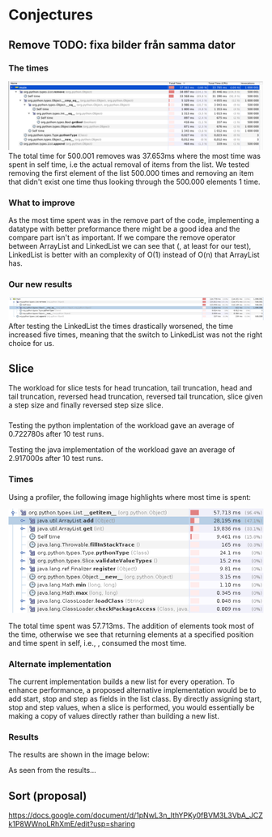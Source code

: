 # Conjectures

## Remove TODO: fixa bilder från samma dator
### The times
![Profiler for original](ProfilerRemove.png)
The total time for 500.001 removes was 37.653ms where the most time was spent in self time, i.e the actual removal of items from the list. We tested removing the first element of the list 500.000 times and removing an item that didn't exist one time thus looking through the 500.000 elements 1 time.
### What to improve
As the most time spent was in the remove part of the code, implementing a datatype with better preformance there might be a good idea and the compare part isn't as important. If we compare the remove operator between ArrayList and LinkedList we can see that (, at least for our test), LinkedList is better with an complexity of O(1) instead of O(n) that ArrayList has.
### Our new results
![Profiler for Updated](ProfilerRemoveUpdated.png)
After testing the LinkedList the times drastically worsened, the time increased five times, meaning that the switch to LinkedList was not the right choice for us.


## Slice
The workload for slice tests for head truncation, tail truncation, head and tail truncation, reversed head truncation, reversed tail truncation, slice given a step size and finally reversed step size slice. 

### 
Testing the python implentation of the workload gave an average of 0.722780s after 10 test runs.

Testing the java implementation of the workload gave an average of 2.917000s after 10 test runs. 

### Times

Using a profiler, the following image highlights where most time is spent: 

![Profile for original implementation](ProfilerSlice.png)

The total time spent was 57.713ms. The addition of elements took most of the time, otherwise we see that returning elements at a specified position and time spent in self, i.e., , consumed the most time. 

### Alternate implementation

The current implementation builds a new list for every operation. To enhance performance, a proposed alternative implementation would be to add start, stop and step as fields in the list class. By directly assigning start, stop and step values, when a slice is performed, you would essentially be making a copy of values directly rather than building a new list. 

### Results

The results are shown in the image below: 


As seen from the results... 


## Sort (proposal)
https://docs.google.com/document/d/1pNwL3n_IthYPKy0fBVM3L3VbA_JCZk1P8WWnoLRhXmE/edit?usp=sharing
